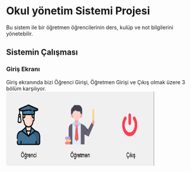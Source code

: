 # Okul yönetim Sistemi Projesi
Bu sistem ile bir öğretmen öğrencilerinin ders, kulüp ve not bilgilerini yönetebilir.

## Sistemin Çalışması

### Giriş Ekranı
Giriş ekranında bizi Öğrenci Girişi, Öğretmen Girişi ve Çıkış olmak üzere 3 bölüm karşılıyor.
<img src = "images/Screenshot_1.png" width = "400" height = "200">


